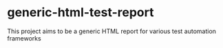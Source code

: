 generic-html-test-report
========================

This project aims to be a generic HTML report for various test automation frameworks
